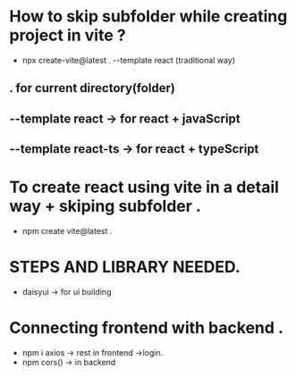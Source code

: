 # How to skip subfolder while creating project in vite ?

- npx create-vite@latest . --template react      (traditional way)

 ## . for current directory(folder) 
 ## --template react -> for react + javaScript
 ## --template react-ts -> for react + typeScript

#  To create react using vite in a detail way + skiping subfolder .
 - npm create vite@latest .

# STEPS AND LIBRARY NEEDED.
 - daisyui -> for ui building 

# Connecting frontend with backend .
 - npm i axios -> rest in frontend ->login.
 - npm cors() -> in backend